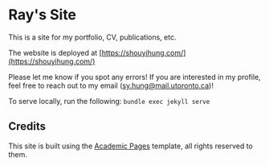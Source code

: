 # Ray's Site

This is a site for my portfolio, CV, publications, etc. 

The website is deployed at [https://shouyihung.com/](https://shouyihung.com/)

Please let me know if you spot any errors! If you are interested in my profile, feel free to reach out to my email (sy.hung@mail.utoronto.ca)! 

To serve locally, run the following: 
`bundle exec jekyll serve`

## Credits

This site is built using the [Academic Pages](https://github.com/academicpages/academicpages.github.io) template, all rights reserved to them. 